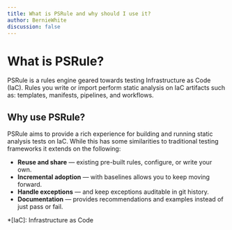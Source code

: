 ```yaml
---
title: What is PSRule and why should I use it?
author: BernieWhite
discussion: false
---
```


# What is PSRule?

PSRule is a rules engine geared towards testing Infrastructure as Code (IaC).
Rules you write or import perform static analysis on IaC artifacts such as:
templates, manifests, pipelines, and workflows.

## Why use PSRule?

PSRule aims to provide a rich experience for building and running static analysis tests on IaC.
While this has some similarities to traditional testing frameworks it extends on the following:

- **Reuse and share** &mdash; existing pre-built rules, configure, or write your own.
- **Incremental adoption** &mdash; with baselines allows you to keep moving forward.
- **Handle exceptions** &mdash; and keep exceptions auditable in git history.
- **Documentation** &mdash; provides recommendations and examples instead of just pass or fail.

*[IaC]: Infrastructure as Code
